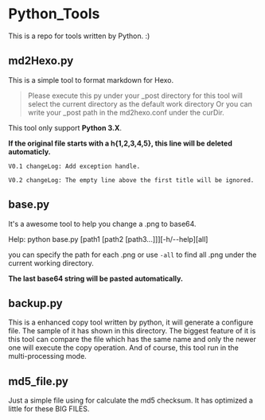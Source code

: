 # Python_Tools

This is a repo for tools written by Python. :)

## md2Hexo.py

This is a simple tool to format markdown for Hexo.
> Please execute this py under your _post directory for this tool will select the current directory as the default work directory
> Or you can write your _post path in the md2hexo.conf under the curDir.

This tool only support **Python 3.X**.

**If the original file starts with a h{1,2,3,4,5}, this line will be deleted automaticly.**

`V0.1 changeLog: Add exception handle.`

`V0.2 changeLog: The empty line above the first title will be ignored.`


## base.py

It's a awesome tool to help you change a .png to base64.

Help: python base.py [path1 [path2 [path3...]]][-h/--help][all]

you can specify the path for each .png or use `-all` to find all .png under the current working directory.

**The last base64 string will be pasted automatically.**

## backup.py

This is a enhanced copy tool written by python, it will generate a configure file. The sample of it has shown in this directory. The biggest feature of it is this tool can compare the file which has the same name and only the newer one will execute the copy operation. And of course, this tool run in the multi-processing mode.

## md5_file.py

Just a simple file using for calculate the md5 checksum. It has optimized a little for these BIG FILES.

